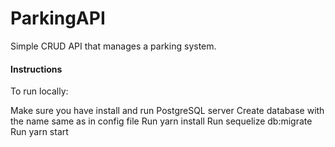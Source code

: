 # ParkingAPI
Simple CRUD API that manages a parking system.

#### Instructions
To run locally:

Make sure you have install and run PostgreSQL server
Create database with the name same as in config file
Run yarn install
Run sequelize db:migrate
Run yarn start
